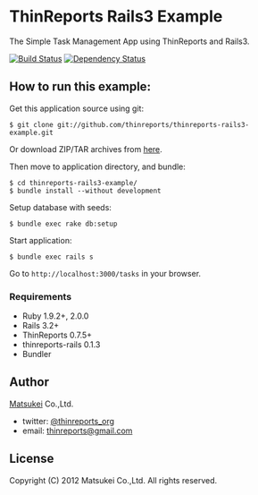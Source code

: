 # ThinReports Rails3 Example

The Simple Task Management App using ThinReports and Rails3.

[![Build Status](https://travis-ci.org/thinreports/thinreports-rails3-example.png)](https://travis-ci.org/thinreports/thinreports-rails3-example)
[![Dependency Status](https://gemnasium.com/thinreports/thinreports-rails3-example.png)](https://gemnasium.com/thinreports/thinreports-rails3-example)

## How to run this example:

Get this application source using git:

    $ git clone git://github.com/thinreports/thinreports-rails3-example.git

Or download ZIP/TAR archives from [here](https://github.com/thinreports/thinreports-rails3-example/archive/master.zip).

Then move to application directory, and bundle:

    $ cd thinreports-rails3-example/
    $ bundle install --without development

Setup database with seeds:

    $ bundle exec rake db:setup

Start application:

    $ bundle exec rails s

Go to `http://localhost:3000/tasks` in your browser.

### Requirements

* Ruby 1.9.2+, 2.0.0
* Rails 3.2+
* ThinReports 0.7.5+
* thinreports-rails 0.1.3
* Bundler

## Author

[Matsukei](http://www.matsukei.co.jp) Co.,Ltd.

* twitter: [@thinreports_org](https://twitter.com/thinreports_org)
* email: [thinreports@gmail.com](mailto:thinreports@gmail.com)

## License

Copyright (C) 2012 Matsukei Co.,Ltd. All rights reserved.
